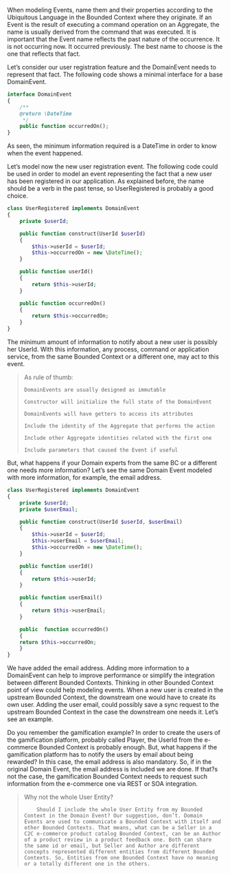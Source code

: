 When modeling Events, name them and their properties according to the Ubiquitous Language in the Bounded Context where they originate. If an Event is the result of executing a command operation on an Aggregate, the name is usually derived from the command that was executed. It is important that the Event name reflects the past nature of the occurrence. It is not occurring now. It occurred previously. The best name to choose is the one that reflects that fact.

Let’s consider our user registration feature and the DomainEvent needs to represent that fact. The following code shows a minimal interface for a base DomainEvent.



```php
interface DomainEvent
{
    /**
    @return \DateTime
     */
    public function occurredOn();
}
```

As seen, the minimum information required is a DateTime in order to know when the event happened.

Let’s model now the new user registration event. The following code could be used in order to model an event representing the fact that a new user has been registered in our application. As explained before, the name should be a verb in the past tense, so UserRegistered is probably a good choice.

```php
class UserRegistered implements DomainEvent
{
    private $userId;

    public function construct(UserId $userId)
    {
        $this->userId = $userId;
        $this->occurredOn = new \DateTime();
    }

    public function userId()
    {
        return $this->userId;
    }

    public function occurredOn()
    {
        return $this->occurredOn;
    }
}
```

The minimum amount of information to notify about a new user is possibly her UserId. With this information, any process, command or application service, from the same Bounded Context or a different one, may act to this event.



> As rule of thumb:
>
>
>
>     DomainEvents are usually designed as immutable
>
>     Constructor will initialize the full state of the DomainEvent
>
>     DomainEvents will have getters to access its attributes
>
>     Include the identity of the Aggregate that performs the action
>
>     Include other Aggregate identities related with the first one
>
>     Include parameters that caused the Event if useful







But, what happens if your Domain experts from the same BC or a different one needs more information? Let’s see the same Domain Event modeled with more information, for example, the email address.



```php
class UserRegistered implements DomainEvent
{
    private $userId;
    private $userEmail;

    public function construct(UserId $userId, $userEmail)
    {
        $this->userId = $userId;
        $this->userEmail = $userEmail;
        $this->occurredOn = new \DateTime();
    }

    public function userId()
    {
        return $this->userId;
    }

    public function userEmail()
    {
        return $this->userEmail;
    }

    public  function occurredOn()
    {
    return $this->occurredOn;
    }
}
```



We have added the email address. Adding more information to a DomainEvent can help to improve performance or simplify the integration between different Bounded Contexts. Thinking in other Bounded Context point of view could help modeling events. When a new user is created in the upstream Bounded Context, the downstream one would have to create its own user. Adding the user email, could possibly save a sync request to the upstream Bounded Context in the case the downstream one needs it. Let’s see an example.

Do you remember the gamification example? In order to create the users of the gamification platform, probably called Player, the UserId from the e-commerce Bounded Context is probably enough. But, what happens if the gamification platform has to notify the users by email about being rewarded? In this case, the email address is also mandatory. So, if in the original Domain Event, the email address is included we are done. If that?s not the case, the gamification Bounded Context needs to request such information from the e-commerce one via REST or SOA integration.



> Why not the whole User Entity?
>
>         Should I include the whole User Entity from my Bounded Context in the Domain Event? Our suggestion, don’t. Domain Events are used to communicate a Bounded Context with itself and other Bounded Contexts. That means, what can be a Seller in a C2C e-commerce product catalog Bounded Context, can be an Author of a product review in a product feedback one. Both can share the same id or email, but Seller and Author are different concepts represented different entities from different Bounded Contexts. So, Entities from one Bounded Context have no meaning or a totally different one in the others.



